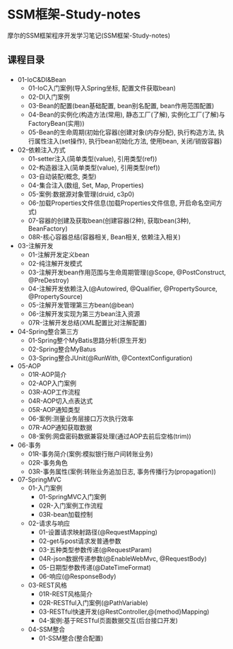 # SSM框架-Study-notes
摩尔的SSM框架程序开发学习笔记(SSM框架-Study-notes)

## 课程目录
###
- 01-IoC&DI&Bean
  - 01-IoC入门案例(导入Spring坐标, 配置文件获取bean)
  - 02-DI入门案例
  - 03-Bean的配置(bean基础配置, bean别名配置, bean作用范围配置)
  - 04-Bean的实例化(构造方法(常用), 静态工厂(了解), 实例化工厂(了解)与FactoryBean(实用))
  - 05-Bean的生命周期(初始化容器(创建对象(内存分配), 执行构造方法, 执行属性注入(set操作), 执行bean初始化方法, 使用bean, 关闭/销毁容器)
- 02-依赖注入方式
  - 01-setter注入(简单类型(value), 引用类型(ref))
  - 02-构造器注入(简单类型(value), 引用类型(ref))
  - 03-自动装配(概念, 类型)
  - 04-集合注入(数组, Set, Map, Properties)
  - 05-案例:数据源对象管理(druid, c3p0)
  - 06-加载Properties文件信息(加载Properties文件信息, 开启命名空间方式)
  - 07-容器的创建及获取bean(创建容器(2种), 获取bean(3种), BeanFactory)
  - 08R-核心容器总结(容器相关, Bean相关, 依赖注入相关)
- 03-注解开发
  - 01-注解开发定义bean
  - 02-纯注解开发模式
  - 03-注解开发bean作用范围与生命周期管理(@Scope, @PostConstruct, @PreDestroy)
  - 04-注解开发依赖注入(@Autowired, @Qualifier, @PropertySource, @PropertySource)
  - 05-注解开发管理第三方bean(@bean)
  - 06-注解开发实现为第三方bean注入资源
  - 07R-注解开发总结(XML配置比对注解配置)
- 04-Spring整合第三方
  - 01-Spring整个MyBatis思路分析(原生开发)
  - 02-Spring整合MyBatus
  - 03-Spring整合JUnit(@RunWith, @ContextConfiguration)
- 05-AOP
  - 01R-AOP简介
  - 02-AOP入门案例
  - 03R-AOP工作流程
  - 04R-AOP切入点表达式
  - 05R-AOP通知类型
  - 06-案例:测量业务层接口万次执行效率
  - 07R-AOP通知获取数据
  - 08-案例:网盘密码数据兼容处理(通过AOP去前后空格(trim))
- 06-事务
  - 01R-事务简介(案例:模拟银行账户间转账业务)
  - 02R-事务角色
  - 03R-事务属性(案例:转账业务追加日志, 事务传播行为(propagation))
- 07-SpringMVC
  - 01-入门案例
    - 01-SpringMVC入门案例
    - 02R-入门案例工作流程
    - 03R-bean加载控制
  - 02-请求与响应
    - 01-设置请求映射路径(@RequestMapping)
    - 02-get与post请求发普通参数
    - 03-五种类型参数传递(@RequestParam)
    - 04R-json数据传递参数(@EnableWebMvc, @RequestBody)
    - 05-日期型参数传递(@DateTimeFormat)
    - 06-响应(@ResponseBody)
  - 03-REST风格
    - 01R-REST风格简介
    - 02R-RESTful入门案例(@PathVariable)
    - 03-RESTful快速开发(@RestController,@{method}Mapping)
    - 04-案例:基于RESTful页面数据交互(后台接口开发)
  - 04-SSM整合
    - 01-SSM整合(整合配置)